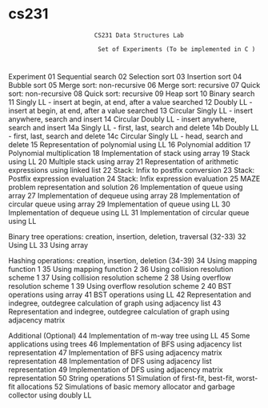 # cs231
                            CS231 Data Structures Lab

                             Set of Experiments (To be implemented in C )

#
Experiment
01
   Sequential search
02
Selection sort
03
Insertion sort
04
Bubble sort
05
Merge sort: non-recursive
06
Merge sort: recursive
07
Quick sort: non-recursive
08
Quick sort: recursive
09
Heap sort
10
Binary search
11
Singly LL - insert at begin, at end, after a value searched
12
Doubly LL - insert at begin, at end, after a value searched
13
Circular Singly LL - insert anywhere, search and insert
14
Circular Doubly LL -  insert anywhere, search and insert
14a
Singly LL - first, last, search and delete
14b
Doubly LL - first, last, search and delete
14c
Circular Singly LL - head, search and delete
15
Representation of polynomial using LL
16
Polynomial addition
17
Polynomial multiplication
18
Implementation of stack using array
19
Stack using LL
20
Multiple stack using array
21
Representation of arithmetic expressions using linked list
22
Stack: Infix to postfix conversion
23
Stack: Postfix expression evaluation
24
Stack: Infix expression evaluation
25
MAZE problem representation and solution
26
Implementation of queue using array
27
Implementation of dequeue using array
28
Implementation of circular queue using array
29
Implementation of queue using LL
30
Implementation of dequeue using LL
31
Implementation of circular queue using LL

Binary tree operations: creation, insertion, deletion, traversal (32-33)
32
Using LL
33
Using array

Hashing operations: creation, insertion, deletion (34-39)
34
Using mapping function 1
35
Using mapping function 2
36
Using collision resolution scheme 1
37
Using collision resolution scheme 2
38
Using overflow resolution scheme 1
39
Using overflow resolution scheme 2
40
BST operations using array
41
BST operations using LL
42
Representation and indegree, outdegree calculation of graph using adjacency list 
43
Representation and indegree, outdegree calculation of graph using adjacency matrix

Additional (Optional)
44
Implementation of m-way tree using LL
45
Some applications using trees
46
Implementation of BFS using adjacency list representation
47
Implementation of BFS using adjacency matrix representation
48 
Implementation of DFS using adjacency list representation
49
Implementation of DFS using adjacency matrix representation
50
String operations
51
Simulation of first-fit, best-fit, worst-fit allocations
52
Simulations of basic memory allocator and garbage collector using doubly LL 

